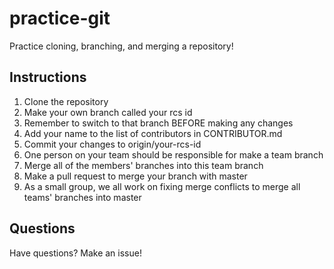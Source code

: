 # practice-git
Practice cloning, branching, and merging a repository!

## Instructions
1. Clone the repository
2. Make your own branch called your rcs id
3. Remember to switch to that branch BEFORE making any changes
4. Add your name to the list of contributors in CONTRIBUTOR.md
5. Commit your changes to origin/your-rcs-id
6. One person on your team should be responsible for make a team branch
7. Merge all of the members' branches into this team branch
8. Make a pull request to merge your branch with master
9. As a small group, we all work on fixing merge conflicts to merge all teams' branches into master

## Questions
Have questions?  Make an issue!
